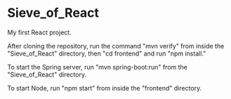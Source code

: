 # Sieve_of_React
My first React project.


After cloning the repository, run the command "mvn verify" from inside the "Sieve_of_React" directory, then "cd frontend" and run "npm install."

To start the Spring server, run "mvn spring-boot:run" from the "Sieve_of_React" directory.

To start Node, run "npm start" from inside the "frontend" directory.
